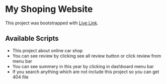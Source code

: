 # My Shoping Website

This project was bootstrapped with [Live Link](https://precious-torrone-48e981.netlify.app/review).

## Available Scripts
- This project about online car shop
- You can see review by clicking see all review button or click review from menu bar
- You can see summery in this year by clicking in dashboard menu bar
- If you search anything which are not include this project so you can get 404 file

